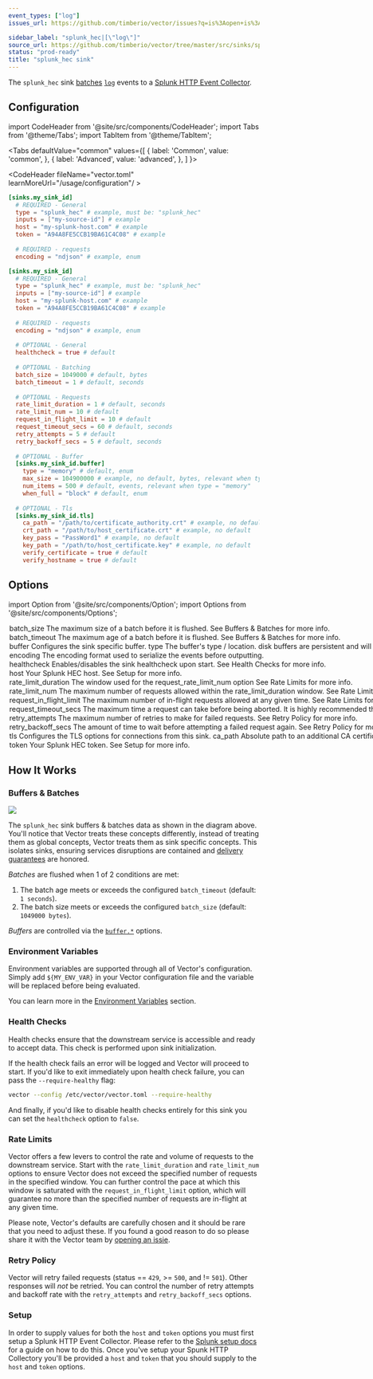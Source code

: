 ```yaml
---
event_types: ["log"]
issues_url: https://github.com/timberio/vector/issues?q=is%3Aopen+is%3Aissue+label%3A%22sink%3A+splunk_hec%22

sidebar_label: "splunk_hec|[\"log\"]"
source_url: https://github.com/timberio/vector/tree/master/src/sinks/splunk_hec.rs
status: "prod-ready"
title: "splunk_hec sink" 
---
```


The `splunk_hec` sink [batches](#buffers-and-batches) [`log`][docs.data-model.log] events to a [Splunk HTTP Event Collector][urls.splunk_hec].

## Configuration

import CodeHeader from '@site/src/components/CodeHeader';
import Tabs from '@theme/Tabs';
import TabItem from '@theme/TabItem';

<Tabs
  defaultValue="common"
  values={[
    { label: 'Common', value: 'common', },
    { label: 'Advanced', value: 'advanced', },
  ]
}>
<TabItem value="common">

<CodeHeader fileName="vector.toml" learnMoreUrl="/usage/configuration"/ >

```toml
[sinks.my_sink_id]
  # REQUIRED - General
  type = "splunk_hec" # example, must be: "splunk_hec"
  inputs = ["my-source-id"] # example
  host = "my-splunk-host.com" # example
  token = "A94A8FE5CCB19BA61C4C08" # example
  
  # REQUIRED - requests
  encoding = "ndjson" # example, enum
```

</TabItem>
<TabItem value="advanced">

<CodeHeader fileName="vector.toml" learnMoreUrl="/usage/configuration" />

```toml
[sinks.my_sink_id]
  # REQUIRED - General
  type = "splunk_hec" # example, must be: "splunk_hec"
  inputs = ["my-source-id"] # example
  host = "my-splunk-host.com" # example
  token = "A94A8FE5CCB19BA61C4C08" # example
  
  # REQUIRED - requests
  encoding = "ndjson" # example, enum
  
  # OPTIONAL - General
  healthcheck = true # default
  
  # OPTIONAL - Batching
  batch_size = 1049000 # default, bytes
  batch_timeout = 1 # default, seconds
  
  # OPTIONAL - Requests
  rate_limit_duration = 1 # default, seconds
  rate_limit_num = 10 # default
  request_in_flight_limit = 10 # default
  request_timeout_secs = 60 # default, seconds
  retry_attempts = 5 # default
  retry_backoff_secs = 5 # default, seconds
  
  # OPTIONAL - Buffer
  [sinks.my_sink_id.buffer]
    type = "memory" # default, enum
    max_size = 104900000 # example, no default, bytes, relevant when type = "disk"
    num_items = 500 # default, events, relevant when type = "memory"
    when_full = "block" # default, enum
  
  # OPTIONAL - Tls
  [sinks.my_sink_id.tls]
    ca_path = "/path/to/certificate_authority.crt" # example, no default
    crt_path = "/path/to/host_certificate.crt" # example, no default
    key_pass = "PassWord1" # example, no default
    key_path = "/path/to/host_certificate.key" # example, no default
    verify_certificate = true # default
    verify_hostname = true # default
```

</TabItem>

</Tabs>

## Options

import Option from '@site/src/components/Option';
import Options from '@site/src/components/Options';

<Options filters={true}>


<Option
  common={false}
  defaultValue={1049000}
  enumValues={null}
  examples={[1049000]}
  name={"batch_size"}
  nullable={false}
  path={null}
  relevantWhen={null}
  required={false}
  type={"int"}
  unit={"bytes"}>

### batch_size

The maximum size of a batch before it is flushed. See [Buffers & Batches](#buffers-batches) for more info.


</Option>


<Option
  common={false}
  defaultValue={1}
  enumValues={null}
  examples={[1]}
  name={"batch_timeout"}
  nullable={false}
  path={null}
  relevantWhen={null}
  required={false}
  type={"int"}
  unit={"seconds"}>

### batch_timeout

The maximum age of a batch before it is flushed. See [Buffers & Batches](#buffers-batches) for more info.


</Option>


<Option
  common={false}
  defaultValue={null}
  enumValues={null}
  examples={[]}
  name={"buffer"}
  nullable={true}
  path={null}
  relevantWhen={null}
  required={false}
  type={"table"}
  unit={null}>

### buffer

Configures the sink specific buffer.

<Options filters={false}>


<Option
  common={false}
  defaultValue={"memory"}
  enumValues={{"memory":"Stores the sink's buffer in memory. This is more performant (~3x), but less durable. Data will be lost if Vector is restarted abruptly.","disk":"Stores the sink's buffer on disk. This is less performance (~3x),  but durable. Data will not be lost between restarts."}}
  examples={["memory","disk"]}
  name={"type"}
  nullable={false}
  path={"buffer"}
  relevantWhen={null}
  required={false}
  type={"string"}
  unit={null}>

#### type

The buffer's type / location. `disk` buffers are persistent and will be retained between restarts.


</Option>


<Option
  common={false}
  defaultValue={"block"}
  enumValues={{"block":"Applies back pressure when the buffer is full. This prevents data loss, but will cause data to pile up on the edge.","drop_newest":"Drops new data as it's received. This data is lost. This should be used when performance is the highest priority."}}
  examples={["block","drop_newest"]}
  name={"when_full"}
  nullable={false}
  path={"buffer"}
  relevantWhen={null}
  required={false}
  type={"string"}
  unit={null}>

#### when_full

The behavior when the buffer becomes full.


</Option>


<Option
  common={false}
  defaultValue={null}
  enumValues={null}
  examples={[104900000]}
  name={"max_size"}
  nullable={true}
  path={"buffer"}
  relevantWhen={{"type":"disk"}}
  required={false}
  type={"int"}
  unit={"bytes"}>

#### max_size

The maximum size of the buffer on the disk.


</Option>


<Option
  common={false}
  defaultValue={500}
  enumValues={null}
  examples={[500]}
  name={"num_items"}
  nullable={true}
  path={"buffer"}
  relevantWhen={{"type":"memory"}}
  required={false}
  type={"int"}
  unit={"events"}>

#### num_items

The maximum number of [events][docs.event] allowed in the buffer.


</Option>


</Options>

</Option>


<Option
  common={true}
  defaultValue={null}
  enumValues={{"ndjson":"Each event is encoded into JSON and the payload is new line delimited.","text":"Each event is encoded into text via the `message` key and the payload is new line delimited."}}
  examples={["ndjson","text"]}
  name={"encoding"}
  nullable={false}
  path={null}
  relevantWhen={null}
  required={true}
  type={"string"}
  unit={null}>

### encoding

The encoding format used to serialize the events before outputting.


</Option>


<Option
  common={false}
  defaultValue={true}
  enumValues={null}
  examples={[true,false]}
  name={"healthcheck"}
  nullable={false}
  path={null}
  relevantWhen={null}
  required={false}
  type={"bool"}
  unit={null}>

### healthcheck

Enables/disables the sink healthcheck upon start. See [Health Checks](#health-checks) for more info.


</Option>


<Option
  common={true}
  defaultValue={null}
  enumValues={null}
  examples={["my-splunk-host.com"]}
  name={"host"}
  nullable={false}
  path={null}
  relevantWhen={null}
  required={true}
  type={"string"}
  unit={null}>

### host

Your Splunk HEC host. See [Setup](#setup) for more info.


</Option>


<Option
  common={false}
  defaultValue={1}
  enumValues={null}
  examples={[1]}
  name={"rate_limit_duration"}
  nullable={false}
  path={null}
  relevantWhen={null}
  required={false}
  type={"int"}
  unit={"seconds"}>

### rate_limit_duration

The window used for the `request_rate_limit_num` option See [Rate Limits](#rate-limits) for more info.


</Option>


<Option
  common={false}
  defaultValue={10}
  enumValues={null}
  examples={[10]}
  name={"rate_limit_num"}
  nullable={false}
  path={null}
  relevantWhen={null}
  required={false}
  type={"int"}
  unit={null}>

### rate_limit_num

The maximum number of requests allowed within the `rate_limit_duration` window. See [Rate Limits](#rate-limits) for more info.


</Option>


<Option
  common={false}
  defaultValue={10}
  enumValues={null}
  examples={[10]}
  name={"request_in_flight_limit"}
  nullable={false}
  path={null}
  relevantWhen={null}
  required={false}
  type={"int"}
  unit={null}>

### request_in_flight_limit

The maximum number of in-flight requests allowed at any given time. See [Rate Limits](#rate-limits) for more info.


</Option>


<Option
  common={false}
  defaultValue={60}
  enumValues={null}
  examples={[60]}
  name={"request_timeout_secs"}
  nullable={false}
  path={null}
  relevantWhen={null}
  required={false}
  type={"int"}
  unit={"seconds"}>

### request_timeout_secs

The maximum time a request can take before being aborted. It is highly recommended that you do not lower value below the service's internal timeout, as this could create orphaned requests, pile on retries, and result in deuplicate data downstream.


</Option>


<Option
  common={false}
  defaultValue={5}
  enumValues={null}
  examples={[5]}
  name={"retry_attempts"}
  nullable={false}
  path={null}
  relevantWhen={null}
  required={false}
  type={"int"}
  unit={null}>

### retry_attempts

The maximum number of retries to make for failed requests. See [Retry Policy](#retry-policy) for more info.


</Option>


<Option
  common={false}
  defaultValue={5}
  enumValues={null}
  examples={[5]}
  name={"retry_backoff_secs"}
  nullable={false}
  path={null}
  relevantWhen={null}
  required={false}
  type={"int"}
  unit={"seconds"}>

### retry_backoff_secs

The amount of time to wait before attempting a failed request again. See [Retry Policy](#retry-policy) for more info.


</Option>


<Option
  common={false}
  defaultValue={null}
  enumValues={null}
  examples={[]}
  name={"tls"}
  nullable={true}
  path={null}
  relevantWhen={null}
  required={false}
  type={"table"}
  unit={null}>

### tls

Configures the TLS options for connections from this sink.

<Options filters={false}>


<Option
  common={false}
  defaultValue={null}
  enumValues={null}
  examples={["/path/to/certificate_authority.crt"]}
  name={"ca_path"}
  nullable={true}
  path={"tls"}
  relevantWhen={null}
  required={false}
  type={"string"}
  unit={null}>

#### ca_path

Absolute path to an additional CA certificate file, in DER or PEM format (X.509).


</Option>


<Option
  common={false}
  defaultValue={null}
  enumValues={null}
  examples={["/path/to/host_certificate.crt"]}
  name={"crt_path"}
  nullable={true}
  path={"tls"}
  relevantWhen={null}
  required={false}
  type={"string"}
  unit={null}>

#### crt_path

Absolute path to a certificate file used to identify this connection, in DER or PEM format (X.509) or PKCS#12. If this is set and is not a PKCS#12 archive, `key_path` must also be set.


</Option>


<Option
  common={false}
  defaultValue={null}
  enumValues={null}
  examples={["/path/to/host_certificate.key"]}
  name={"key_path"}
  nullable={true}
  path={"tls"}
  relevantWhen={null}
  required={false}
  type={"string"}
  unit={null}>

#### key_path

Absolute path to a certificate key file used to identify this connection, in DER or PEM format (PKCS#8). If this is set, `crt_path` must also be set.


</Option>


<Option
  common={false}
  defaultValue={null}
  enumValues={null}
  examples={["PassWord1"]}
  name={"key_pass"}
  nullable={true}
  path={"tls"}
  relevantWhen={null}
  required={false}
  type={"string"}
  unit={null}>

#### key_pass

Pass phrase used to unlock the encrypted key file. This has no effect unless `key_pass` above is set.


</Option>


<Option
  common={false}
  defaultValue={true}
  enumValues={null}
  examples={[true,false]}
  name={"verify_certificate"}
  nullable={true}
  path={"tls"}
  relevantWhen={null}
  required={false}
  type={"bool"}
  unit={null}>

#### verify_certificate

If `true` (the default), Vector will validate the TLS certificate of the remote host. Do NOT set this to `false` unless you understand the risks of not verifying the remote certificate.


</Option>


<Option
  common={false}
  defaultValue={true}
  enumValues={null}
  examples={[true,false]}
  name={"verify_hostname"}
  nullable={true}
  path={"tls"}
  relevantWhen={null}
  required={false}
  type={"bool"}
  unit={null}>

#### verify_hostname

If `true` (the default), Vector will validate the configured remote host name against the remote host's TLS certificate. Do NOT set this to `false` unless you understand the risks of not verifying the remote hostname.


</Option>


</Options>

</Option>


<Option
  common={true}
  defaultValue={null}
  enumValues={null}
  examples={["A94A8FE5CCB19BA61C4C08"]}
  name={"token"}
  nullable={false}
  path={null}
  relevantWhen={null}
  required={true}
  type={"string"}
  unit={null}>

### token

Your Splunk HEC token. See [Setup](#setup) for more info.


</Option>


</Options>

## How It Works

### Buffers & Batches

![][assets.sink-flow-serial]

The `splunk_hec` sink buffers & batches data as
shown in the diagram above. You'll notice that Vector treats these concepts
differently, instead of treating them as global concepts, Vector treats them
as sink specific concepts. This isolates sinks, ensuring services disruptions
are contained and [delivery guarantees][docs.guarantees] are honored.

*Batches* are flushed when 1 of 2 conditions are met:

1. The batch age meets or exceeds the configured `batch_timeout` (default: `1 seconds`).
2. The batch size meets or exceeds the configured `batch_size` (default: `1049000 bytes`).

*Buffers* are controlled via the [`buffer.*`](#buffer) options.

### Environment Variables

Environment variables are supported through all of Vector's configuration.
Simply add `${MY_ENV_VAR}` in your Vector configuration file and the variable
will be replaced before being evaluated.

You can learn more in the [Environment Variables][docs.configuration#environment-variables]
section.

### Health Checks

Health checks ensure that the downstream service is accessible and ready to
accept data. This check is performed upon sink initialization.

If the health check fails an error will be logged and Vector will proceed to
start. If you'd like to exit immediately upon health check failure, you can
pass the `--require-healthy` flag:

```bash
vector --config /etc/vector/vector.toml --require-healthy
```

And finally, if you'd like to disable health checks entirely for this sink
you can set the `healthcheck` option to `false`.

### Rate Limits

Vector offers a few levers to control the rate and volume of requests to the
downstream service. Start with the `rate_limit_duration` and `rate_limit_num`
options to ensure Vector does not exceed the specified number of requests in
the specified window. You can further control the pace at which this window is
saturated with the `request_in_flight_limit` option, which will guarantee no
more than the specified number of requests are in-flight at any given time.

Please note, Vector's defaults are carefully chosen and it should be rare that
you need to adjust these. If you found a good reason to do so please share it
with the Vector team by [opening an issie][urls.new_splunk_hec_sink_issue].

### Retry Policy

Vector will retry failed requests (status == `429`, >= `500`, and != `501`).
Other responses will _not_ be retried. You can control the number of retry
attempts and backoff rate with the `retry_attempts` and `retry_backoff_secs` options.

### Setup

In order to supply values for both the `host` and `token` options you must first
setup a Splunk HTTP Event Collector. Please refer to the [Splunk setup
docs][urls.splunk_hec_setup] for a guide on how to do this. Once you've setup
your Spunk HTTP Collectory you'll be provided a `host` and `token` that you
should supply to the `host` and `token` options.


[assets.sink-flow-serial]: ../../../assets/sink-flow-serial.svg
[docs.configuration#environment-variables]: ../../../usage/configuration#environment-variables
[docs.data-model.log]: ../../../about/data-model/log.md
[docs.event]: ../../../setup/getting-started/sending-your-first-event.md
[docs.guarantees]: ../../../about/guarantees.md
[urls.new_splunk_hec_sink_issue]: https://github.com/timberio/vector/issues/new?labels=sink%3A+splunk_hec
[urls.splunk_hec]: http://dev.splunk.com/view/event-collector/SP-CAAAE6M
[urls.splunk_hec_setup]: https://docs.splunk.com/Documentation/Splunk/latest/Data/UsetheHTTPEventCollector
